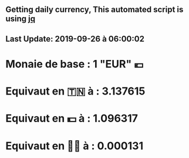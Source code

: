 ## Getting daily currency, This automated script is using [jq](https://stedolan.github.io/jq/)
## Last Update:  2019-09-26 à 06:00:02
 # Monaie de base : 1 "EUR" 💶 
 # Equivaut en 🇹🇳 à :  3.137615 
 # Equivaut en 💵 à : 1.096317
 # Equivaut en 🐱‍💻 à :  0.000131
